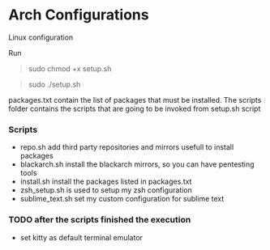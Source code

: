 # Arch Configurations
Linux configuration

Run

> sudo chmod +x setup.sh

> sudo ./setup.sh

packages.txt contain the list of packages that must be installed.
The scripts folder contains the scripts that are going to be invoked from setup.sh script

### Scripts
- repo.sh add third party repositories and mirrors usefull to install packages 
- blackarch.sh install the blackarch mirrors, so you can have pentesting tools 
- install.sh install the packages listed in packages.txt
- zsh_setup.sh is used to setup my zsh configuration
- sublime_text.sh set my custom configuration for sublime text


### TODO after the scripts finished the execution
- set kitty as default terminal emulator